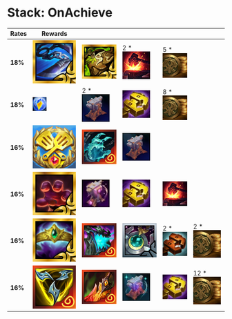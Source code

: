 # Stack: OnAchieve
| **Rates** | **Rewards**                                                                       |                                                                                     |                                                                             |                                                                         |                                                    |
| -         | -                                                                                 | -                                                                                   | -                                                                           | -                                                                       | -                                                  |
| **18%**   | ![RadiantGiantSlayer](../../tftitems/icon/set14/Radiant/RadientGiantSlayer.png)   | ![RadiantWarmogsArmor](../../tftitems/icon/set14/Radiant/RadientWarmogsArmor.png)   | 2 * ![Reforger](../../tftspecs/icon/rewards/Reforger.png)                   | 5 * ![Gold](../../tftspecs/icon/rewards/Gold.png)                       |                                                    |
| **18%**   | ![masterwork_upgrade](../../tftspecs/icon/rewards/masterwork_upgrade.png)         | 2 * ![ItemAnvil](../../tftspecs/icon/rewards/ItemAnvil.png)                         | ![GoldenRemover](../../tftspecs/icon/rewards/GoldenRemover.png)             | 8 * ![Gold](../../tftspecs/icon/rewards/Gold.png)                       |                                                    |
| **16%**   | ![TacticiansCrown](../../tftitems/icon/set14/Crown/ForceofNature.png)             | ![IndomitableGauntlet](../../tftitems/icon/set14/Artifacts/IndomitableGauntlet.jpg) | ![ItemAnvil](../../tftspecs/icon/rewards/ItemAnvil.png)                     |                                                                         |                                                    |
| **16%**   | ![RadiantThiefsGloves](../../tftitems/icon/set14/Radiant/RadientThiefsGloves.png) | ![ArtifactAnvil](../../tftspecs/icon/rewards/ArtifactAnvil.png)                     | ![GoldenRemover](../../tftspecs/icon/rewards/GoldenRemover.png)             | ![Reforger](../../tftspecs/icon/rewards/Reforger.png)                   |                                                    |
| **16%**   | ![RadiantCrownguard](../../tftitems/icon/set14/Radiant/CrownguardRadiant.png)     | ![UnendingDespair](../../tftitems/icon/set14/Artifacts/UnendingDespair.png)         | ![MoonstoneRenewer](../../tftitems/icon/set14/Support/MoonstoneRenewer.png) | 2 * ![MagneticRemover](../../tftspecs/icon/rewards/MagneticRemover.png) | 2 * ![Gold](../../tftspecs/icon/rewards/Gold.png)  |
| **16%**   | ![InfinityForce](../../tftitems/icon/set14/Artifacts/OrnnItemTrinityForce.png)    | ![DeathsDefiance](../../tftitems/icon/set14/Artifacts/OrnnItemDeathsDance.png)      | ![SupportAnvil](../../tftspecs/icon/rewards/SupportAnvil.png)               | ![GoldenRemover](../../tftspecs/icon/rewards/GoldenRemover.png)         | 12 * ![Gold](../../tftspecs/icon/rewards/Gold.png) |
